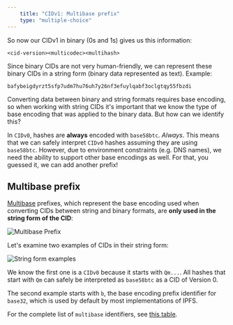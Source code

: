 ```yaml
---
    title: "CIDv1: Multibase prefix"
    type: "multiple-choice"
---
```


So now our CIDv1 in binary (0s and 1s) gives us this information:

`<cid-version><multicodec><multihash>`

Since binary CIDs are not very human-friendly, we can represent these binary CIDs in a string form (binary data represented as text). Example:

`bafybeigdyrzt5sfp7udm7hu76uh7y26nf3efuylqabf3oclgtqy55fbzdi`

Converting data between binary and string formats requires base encoding, so when working with string CIDs it's important that we know the type of base encoding that was applied to the binary data. But how can we identify this?

In `CIDv0`, hashes are **always** encoded with `base58btc`. _Always_. This means that we can safely interpret `CIDv0` hashes assuming they are using `base58btc`. However, due to environment constraints (e.g. DNS names), we need the ability to support other base encodings as well. For that, you guessed it, we can add another prefix!

## Multibase prefix

[Multibase](https://github.com/multiformats/multibase) prefixes, which represent the base encoding used when converting CIDs between string and binary formats, are **only used in the string form of the CID**:

![Multibase Prefix](/tutorial-assets/T0006L05-multibase-prefix.png)

Let's examine two examples of CIDs in their string form:

![String form examples](/tutorial-assets/T0006L05-string-form.png)

We know the first one is a `CIDv0` because it starts with `Qm...`. All hashes that start with `Qm` can safely be interpreted as `base58btc` as a CID of Version 0.

The second example starts with `b`, the base encoding prefix identifier for `base32`, which is used by default by most implementations of IPFS.

For the complete list of `multibase` identifiers, see [this table](https://github.com/multiformats/multibase/blob/master/multibase.csv).
